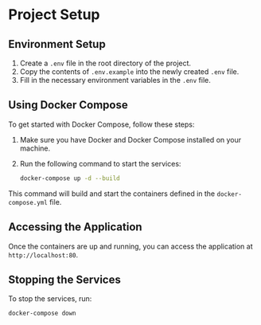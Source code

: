 # Project Setup

## Environment Setup

1. Create a `.env` file in the root directory of the project.
2. Copy the contents of `.env.example` into the newly created `.env` file.
3. Fill in the necessary environment variables in the `.env` file.

## Using Docker Compose

To get started with Docker Compose, follow these steps:

1. Make sure you have Docker and Docker Compose installed on your machine.
2. Run the following command to start the services:

    ```sh
    docker-compose up -d --build
    ```

This command will build and start the containers defined in the `docker-compose.yml` file.

## Accessing the Application

Once the containers are up and running, you can access the application at `http://localhost:80`.

## Stopping the Services

To stop the services, run:

```sh
docker-compose down